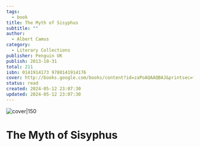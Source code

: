 ```yaml
---
tags:
  - book
title: The Myth of Sisyphus
subtitle: ""
author:
  - Albert Camus
category:
  - Literary Collections
publisher: Penguin UK
publish: 2013-10-31
total: 211
isbn: 0141914173 9780141914176
cover: http://books.google.com/books/content?id=zaPoAQAAQBAJ&printsec=frontcover&img=1&zoom=1&edge=curl&source=gbs_api
status: read
created: 2024-05-12 23:07:30
updated: 2024-05-12 23:07:30
---
```


![cover|150](http://books.google.com/books/content?id=zaPoAQAAQBAJ&printsec=frontcover&img=1&zoom=1&edge=curl&source=gbs_api)
# The Myth of Sisyphus